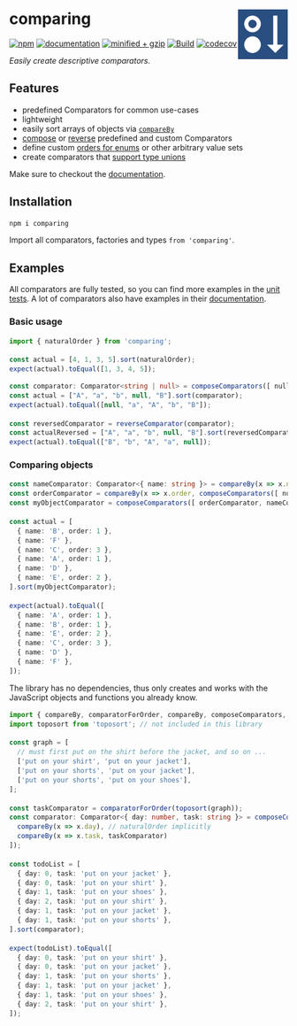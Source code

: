 # comparing <a href="https://www.github.com/JanMalch/comparing"><img src="https://raw.githubusercontent.com/JanMalch/comparing/master/.github/assets/logo.png" width="90" height="90" align="right"></a>

[![npm](https://img.shields.io/npm/v/comparing)][npm-url]
[![documentation](https://img.shields.io/badge/docs-available-success)][docs-url]
[![minified + gzip](https://badgen.net/bundlephobia/minzip/comparing)][bundlephobia-url]
[![Build](https://github.com/JanMalch/comparing/workflows/Build/badge.svg)][build-url]
[![codecov](https://codecov.io/gh/JanMalch/comparing/branch/master/graph/badge.svg)][codecov-url]

<i>Easily create descriptive comparators.</i>

## Features

- predefined Comparators for common use-cases
- lightweight
- easily sort arrays of objects via [`compareBy`](http://janmalch.github.io/comparing/#compareby)
- [compose](http://janmalch.github.io/comparing/#composecomparators) or [reverse](http://janmalch.github.io/comparing/#reversecomparator) predefined and custom Comparators
- define custom [orders for enums](http://janmalch.github.io/comparing/#comparatorfororder) or other arbitrary value sets
- create comparators that [support type unions](http://janmalch.github.io/comparing/#comparatorwithpredicate)

Make sure to checkout the [documentation][docs-url].

## Installation

```bash
npm i comparing
```

Import all comparators, factories and types `from 'comparing'`.

## Examples

All comparators are fully tested, so you can find more examples in the [unit tests][test-files-url].
A lot of comparators also have examples in their [documentation][docs-url].

### Basic usage

```typescript
import { naturalOrder } from 'comparing';

const actual = [4, 1, 3, 5].sort(naturalOrder);
expect(actual).toEqual([1, 3, 4, 5]);
```

```typescript
const comparator: Comparator<string | null> = composeComparators([ nullishFirst, localeCompare ]);
const actual = ["A", "a", "b", null, "B"].sort(comparator);
expect(actual).toEqual([null, "a", "A", "b", "B"]);

const reversedComparator = reverseComparator(comparator);
const actualReversed = ["A", "a", "b", null, "B"].sort(reversedComparator);
expect(actual).toEqual(["B", "b", "A", "a", null]);
```

### Comparing objects

```typescript
const nameComparator: Comparator<{ name: string }> = compareBy(x => x.name, ignoreCase);
const orderComparator = compareBy(x => x.order, composeComparators([ nullishLast, naturalOrder ]));
const myObjectComparator = composeComparators([ orderComparator, nameComparator ]);

const actual = [
  { name: 'B', order: 1 },
  { name: 'F' },
  { name: 'C', order: 3 },
  { name: 'A', order: 1 },
  { name: 'D' },
  { name: 'E', order: 2 },
].sort(myObjectComparator);

expect(actual).toEqual([
  { name: 'A', order: 1 },
  { name: 'B', order: 1 },
  { name: 'E', order: 2 },
  { name: 'C', order: 3 },
  { name: 'D' },
  { name: 'F' },
]);
```

The library has no dependencies, thus only creates and 
works with the JavaScript objects and functions you already know.

```typescript
import { compareBy, comparatorForOrder, compareBy, composeComparators, Comparator } from 'comparing';
import toposort from 'toposort'; // not included in this library

const graph = [
  // must first put on the shirt before the jacket, and so on ...
  ['put on your shirt', 'put on your jacket'],
  ['put on your shorts', 'put on your jacket'],
  ['put on your shorts', 'put on your shoes'],
];

const taskComparator = comparatorForOrder(toposort(graph));
const comparator: Comparator<{ day: number, task: string }> = composeComparators([
  compareBy(x => x.day), // naturalOrder implicitly
  compareBy(x => x.task, taskComparator)
]);

const todoList = [
  { day: 0, task: 'put on your jacket' },
  { day: 0, task: 'put on your shirt' },
  { day: 1, task: 'put on your shoes' },
  { day: 2, task: 'put on your shirt' },
  { day: 1, task: 'put on your jacket' },
  { day: 1, task: 'put on your shorts' },
].sort(comparator);

expect(todoList).toEqual([
  { day: 0, task: 'put on your shirt' },
  { day: 0, task: 'put on your jacket' },
  { day: 1, task: 'put on your shorts' },
  { day: 1, task: 'put on your jacket' },
  { day: 1, task: 'put on your shoes' },
  { day: 2, task: 'put on your shirt' },
]);
```

[docs-url]: https://janmalch.github.io/comparing/
[npm-url]: https://www.npmjs.com/package/comparing
[build-url]: https://github.com/JanMalch/comparing/actions?query=workflow%3ABuild
[codecov-url]: https://codecov.io/gh/JanMalch/comparing
[bundlephobia-url]: https://bundlephobia.com/result?p=comparing
[test-files-url]: https://github.com/JanMalch/comparing/tree/master/test
